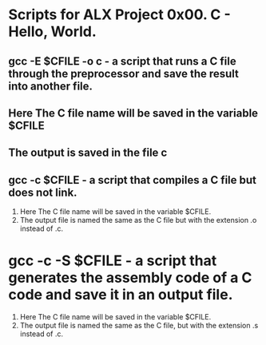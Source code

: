 # Scripts for ALX Project 0x00. C - Hello, World.

## gcc -E $CFILE -o c - a script that runs a C file through the preprocessor and save the result into another file. 
## Here The C file name will be saved in the variable $CFILE
## The output is saved in the file c

## gcc -c $CFILE  -  a script that compiles a C file but does not link.
1.  Here The C file name will be saved in the variable $CFILE.
2.  The output file is named the same as the C file but with the extension .o instead of .c. 

# gcc -c -S $CFILE  - a script that generates the assembly code of a C code and save it in an output file.
1.  Here The C file name will be saved in the variable $CFILE.
2.  The output file is named the same as the C file, but with the extension .s instead of .c. 

## 
